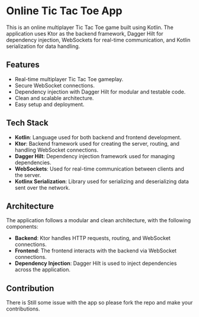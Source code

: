# Online Tic Tac Toe App

This is an online multiplayer Tic Tac Toe game built using Kotlin. The application uses Ktor as the backend framework, Dagger Hilt for dependency injection, WebSockets for real-time communication, and Kotlin serialization for data handling.


## Features

- Real-time multiplayer Tic Tac Toe gameplay.
- Secure WebSocket connections.
- Dependency injection with Dagger Hilt for modular and testable code.
- Clean and scalable architecture.
- Easy setup and deployment.

## Tech Stack

- **Kotlin**: Language used for both backend and frontend development.
- **Ktor**: Backend framework used for creating the server, routing, and handling WebSocket connections.
- **Dagger Hilt**: Dependency injection framework used for managing dependencies.
- **WebSockets**: Used for real-time communication between clients and the server.
- **Kotlinx Serialization**: Library used for serializing and deserializing data sent over the network.

## Architecture

The application follows a modular and clean architecture, with the following components:

- **Backend**: Ktor handles HTTP requests, routing, and WebSocket connections.
- **Frontend**: The frontend interacts with the backend via WebSocket connections.
- **Dependency Injection**: Dagger Hilt is used to inject dependencies across the application.


## Contribution

There is Still some issue with the app so please fork the repo and make your contributions.



